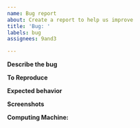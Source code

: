 ```yaml
---
name: Bug report
about: Create a report to help us improve
title: 'Bug: '
labels: bug
assignees: 9and3

---
```


**Describe the bug**
<!-- A clear and concise description of what the bug is. -->

**To Reproduce**
<!-- Steps to reproduce the behavior:
1. Go to '...'
2. Click on '....'
3. Scroll down to '....'
4. See error -->

**Expected behavior**
<!-- A clear and concise description of what you expected to happen. -->

**Screenshots**
<!-- If applicable, add screenshots to help explain your problem. -->

**Computing Machine:**
 <!-- - OS: [e.g. Ubuntu LTS 22.04] -->
